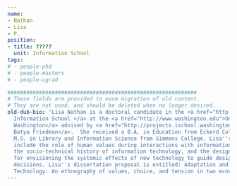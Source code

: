 ```yaml
---
name:
- Nathan
- Lisa
- P.
position:
- title: ?????
  unit: Information School
tags:
# - people-phd
# - people-masters
# - people-ugrad

############################################################
# These fields are provided to ease migration of old content.
# They are not used, and should be deleted when no longer desired.
old-dub-bio: 'Lisa Nathan is a doctoral candidate in the <a href="http://www.ischool.washington.edu">
  Information School </a> at the <a href="http://www.washington.edu">University of
  Washington</a> advised by <a href="http://projects.ischool.washington.edu/vsd/people.html">Professor
  Batya Friedman</a>.  She received a B.A. in Education from Eckerd College and an
  M.S. in Library and Information Science from Simmons College. Lisa''s research interests
  include the role of human values during interactions with information technology,
  the socio-technical history of information technology, and the design of methods
  for envisioning the systemic effects of new technology to guide design and policy
  decisions. Lisa''s dissertation proposal is entitled: Adaptation and Information
  Technology: An ethnography of values, choice, and tension in two ecovillages.'
---
```

